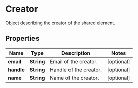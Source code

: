 

# Creator

Object describing the creator of the shared element.

## Properties

Name | Type | Description | Notes
------------ | ------------- | ------------- | -------------
**email** | **String** | Email of the creator. |  [optional]
**handle** | **String** | Handle of the creator. |  [optional]
**name** | **String** | Name of the creator. |  [optional]




